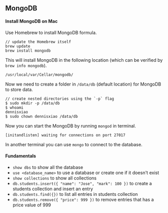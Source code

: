 ## MongoDB

#### Install MongoDB on Mac

Use Homebrew to install MongoDB formula.

```
// update the Homebrew itself
brew update
brew install mongodb
```

This will install MongoDB in the following location (which can be verified by `brew info mongodb`).

```
/usr/local/var/Cellar/mongodb/
```

Now we need to create a folder in `/data/db` (default location) for MongoDB to store data.

```
// create nested directories using the `-p` flag
$ sudo mkdir -p /data/db
$ whoami
dennisxiao
$ sudo chown dennisxiao /data/db
```

Now you can start the MongoDB by running `mongod` in terminal.

```
[initandlisten] waiting for connections on port 27017
```

In another terminal you can use `mongo` to connect to the database.

#### Fundamentals

- `show dbs` to show all the database
- `use <database_name>` to use a database or create one if it doesn't exist
- `show collections` to show all collections
- `db.students.insert({ "name": "Jose", "mark": 100 })` to create a students collection and insert an entry
- `db.students.find({})` to list all entries in students collection
- `db.students.remove({ "price": 999 })` to remove entries that has a price value of 999

